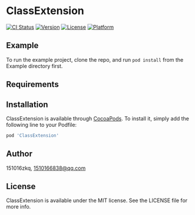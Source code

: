 # ClassExtension

[![CI Status](https://img.shields.io/travis/151016zkq/ClassExtension.svg?style=flat)](https://travis-ci.org/151016zkq/ClassExtension)
[![Version](https://img.shields.io/cocoapods/v/ClassExtension.svg?style=flat)](https://cocoapods.org/pods/ClassExtension)
[![License](https://img.shields.io/cocoapods/l/ClassExtension.svg?style=flat)](https://cocoapods.org/pods/ClassExtension)
[![Platform](https://img.shields.io/cocoapods/p/ClassExtension.svg?style=flat)](https://cocoapods.org/pods/ClassExtension)

## Example

To run the example project, clone the repo, and run `pod install` from the Example directory first.

## Requirements

## Installation

ClassExtension is available through [CocoaPods](https://cocoapods.org). To install
it, simply add the following line to your Podfile:

```ruby
pod 'ClassExtension'
```

## Author

151016zkq, 1510166838@qq.com

## License

ClassExtension is available under the MIT license. See the LICENSE file for more info.
